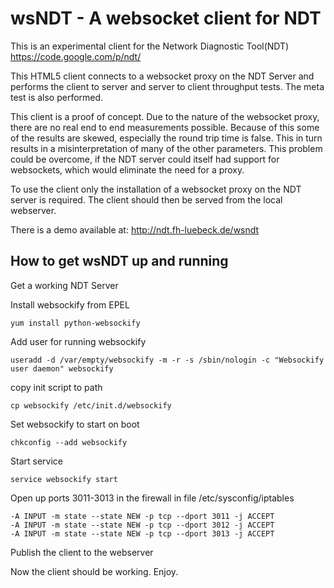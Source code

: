 wsNDT - A websocket client for NDT
============================

This is an experimental client for the Network Diagnostic Tool(NDT) https://code.google.com/p/ndt/

This HTML5 client connects to a websocket proxy on the NDT Server and performs
the client to server and server to client throughput tests. The meta test is
also performed.

This client is a proof of concept. Due to the nature of the websocket proxy, 
there are no real end to end measurements possible. Because of this some of 
the results are skewed, especially the round trip time is false. This in turn
results in a misinterpretation of many of the other parameters. This problem 
could be overcome, if the NDT server could itself had support for websockets,
which would eliminate the need for a proxy.

To use the client only the installation of a websocket proxy on the NDT server
is required. The client should then be served from the local webserver.

There is a demo available at: http://ndt.fh-luebeck.de/wsndt

How to get wsNDT up and running
----------------------------

Get a working NDT Server

Install websockify from EPEL 
	
	yum install python-websockify

Add user for running websockify 
	
	useradd -d /var/empty/websockify -m -r -s /sbin/nologin -c "Websockify user daemon" websockify 

copy init script to path 
	
	cp websockify /etc/init.d/websockify

Set websockify to start on boot

	chkconfig --add websockify

Start service

	service websockify start
	
Open up ports 3011-3013 in the firewall in file /etc/sysconfig/iptables
	
	-A INPUT -m state --state NEW -p tcp --dport 3011 -j ACCEPT
	-A INPUT -m state --state NEW -p tcp --dport 3012 -j ACCEPT
	-A INPUT -m state --state NEW -p tcp --dport 3013 -j ACCEPT

Publish the client to the webserver

Now the client should be working. Enjoy.


